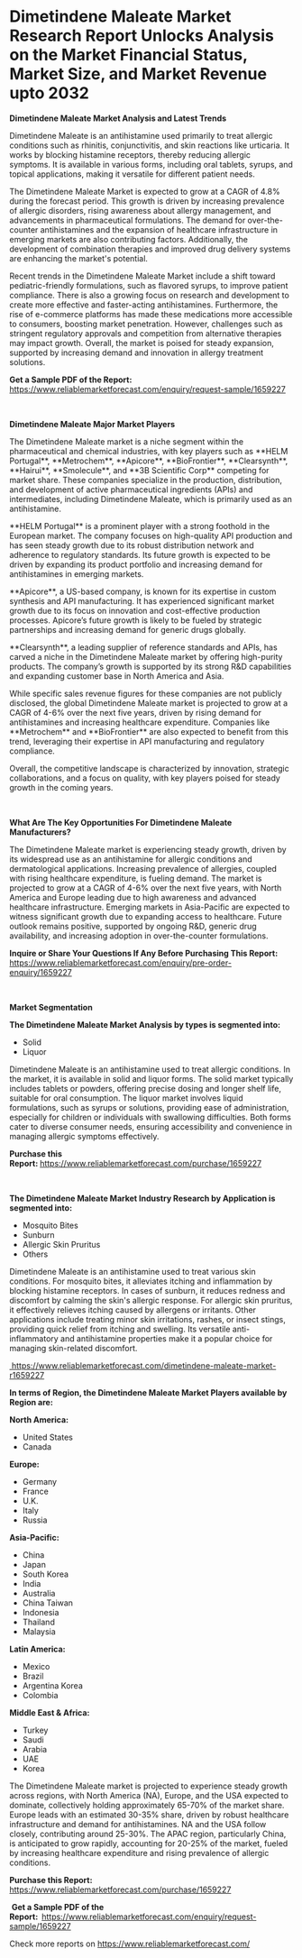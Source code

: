 <p><h1>Dimetindene Maleate Market Research Report Unlocks Analysis on the Market Financial Status, Market Size, and Market Revenue upto 2032</h1></p><p><strong>Dimetindene Maleate Market Analysis and Latest Trends</strong></p>
<p><p>Dimetindene Maleate is an antihistamine used primarily to treat allergic conditions such as rhinitis, conjunctivitis, and skin reactions like urticaria. It works by blocking histamine receptors, thereby reducing allergic symptoms. It is available in various forms, including oral tablets, syrups, and topical applications, making it versatile for different patient needs.</p><p>The Dimetindene Maleate Market is expected to grow at a CAGR of 4.8% during the forecast period. This growth is driven by increasing prevalence of allergic disorders, rising awareness about allergy management, and advancements in pharmaceutical formulations. The demand for over-the-counter antihistamines and the expansion of healthcare infrastructure in emerging markets are also contributing factors. Additionally, the development of combination therapies and improved drug delivery systems are enhancing the market's potential.</p><p>Recent trends in the Dimetindene Maleate Market include a shift toward pediatric-friendly formulations, such as flavored syrups, to improve patient compliance. There is also a growing focus on research and development to create more effective and faster-acting antihistamines. Furthermore, the rise of e-commerce platforms has made these medications more accessible to consumers, boosting market penetration. However, challenges such as stringent regulatory approvals and competition from alternative therapies may impact growth. Overall, the market is poised for steady expansion, supported by increasing demand and innovation in allergy treatment solutions.</p></p>
<p><strong>Get a Sample PDF of the Report:&nbsp;</strong> <a href="https://www.reliablemarketforecast.com/enquiry/request-sample/1659227?utm_campaign=2207&utm_medium=2&utm_source=Github&utm_content=ia&utm_term=26012025&utm_id=dimetindene-maleate">https://www.reliablemarketforecast.com/enquiry/request-sample/1659227</a></p>
<p>&nbsp;</p>
<p><strong>Dimetindene Maleate Major Market Players</strong></p>
<p><p>The Dimetindene Maleate market is a niche segment within the pharmaceutical and chemical industries, with key players such as **HELM Portugal**, **Metrochem**, **Apicore**, **BioFrontier**, **Clearsynth**, **Hairui**, **Smolecule**, and **3B Scientific Corp** competing for market share. These companies specialize in the production, distribution, and development of active pharmaceutical ingredients (APIs) and intermediates, including Dimetindene Maleate, which is primarily used as an antihistamine.</p><p>**HELM Portugal** is a prominent player with a strong foothold in the European market. The company focuses on high-quality API production and has seen steady growth due to its robust distribution network and adherence to regulatory standards. Its future growth is expected to be driven by expanding its product portfolio and increasing demand for antihistamines in emerging markets.</p><p>**Apicore**, a US-based company, is known for its expertise in custom synthesis and API manufacturing. It has experienced significant market growth due to its focus on innovation and cost-effective production processes. Apicore’s future growth is likely to be fueled by strategic partnerships and increasing demand for generic drugs globally.</p><p>**Clearsynth**, a leading supplier of reference standards and APIs, has carved a niche in the Dimetindene Maleate market by offering high-purity products. The company’s growth is supported by its strong R&D capabilities and expanding customer base in North America and Asia.</p><p>While specific sales revenue figures for these companies are not publicly disclosed, the global Dimetindene Maleate market is projected to grow at a CAGR of 4-6% over the next five years, driven by rising demand for antihistamines and increasing healthcare expenditure. Companies like **Metrochem** and **BioFrontier** are also expected to benefit from this trend, leveraging their expertise in API manufacturing and regulatory compliance.</p><p>Overall, the competitive landscape is characterized by innovation, strategic collaborations, and a focus on quality, with key players poised for steady growth in the coming years.</p></p>
<p>&nbsp;</p>
<p><strong>What Are The Key Opportunities For Dimetindene Maleate Manufacturers?</strong></p>
<p><p>The Dimetindene Maleate market is experiencing steady growth, driven by its widespread use as an antihistamine for allergic conditions and dermatological applications. Increasing prevalence of allergies, coupled with rising healthcare expenditure, is fueling demand. The market is projected to grow at a CAGR of 4-6% over the next five years, with North America and Europe leading due to high awareness and advanced healthcare infrastructure. Emerging markets in Asia-Pacific are expected to witness significant growth due to expanding access to healthcare. Future outlook remains positive, supported by ongoing R&D, generic drug availability, and increasing adoption in over-the-counter formulations.</p></p>
<p><strong>Inquire or Share Your Questions If Any Before Purchasing This Report:</strong> <a href="https://www.reliablemarketforecast.com/enquiry/pre-order-enquiry/1659227?utm_campaign=2207&utm_medium=2&utm_source=Github&utm_content=ia&utm_term=26012025&utm_id=dimetindene-maleate">https://www.reliablemarketforecast.com/enquiry/pre-order-enquiry/1659227</a></p>
<p>&nbsp;</p>
<p><strong>Market Segmentation</strong></p>
<p><strong>The Dimetindene Maleate Market Analysis by types is segmented into:</strong></p>
<p><ul><li>Solid</li><li>Liquor</li></ul></p>
<p><p>Dimetindene Maleate is an antihistamine used to treat allergic conditions. In the market, it is available in solid and liquor forms. The solid market typically includes tablets or powders, offering precise dosing and longer shelf life, suitable for oral consumption. The liquor market involves liquid formulations, such as syrups or solutions, providing ease of administration, especially for children or individuals with swallowing difficulties. Both forms cater to diverse consumer needs, ensuring accessibility and convenience in managing allergic symptoms effectively.</p></p>
<p><strong>Purchase this Report:&nbsp;</strong><a href="https://www.reliablemarketforecast.com/purchase/1659227?utm_campaign=2207&utm_medium=2&utm_source=Github&utm_content=ia&utm_term=26012025&utm_id=dimetindene-maleate">https://www.reliablemarketforecast.com/purchase/1659227</a></p>
<p>&nbsp;</p>
<p><strong>The Dimetindene Maleate Market Industry Research by Application is segmented into:</strong></p>
<p><ul><li>Mosquito Bites</li><li>Sunburn</li><li>Allergic Skin Pruritus</li><li>Others</li></ul></p>
<p><p>Dimetindene Maleate is an antihistamine used to treat various skin conditions. For mosquito bites, it alleviates itching and inflammation by blocking histamine receptors. In cases of sunburn, it reduces redness and discomfort by calming the skin's allergic response. For allergic skin pruritus, it effectively relieves itching caused by allergens or irritants. Other applications include treating minor skin irritations, rashes, or insect stings, providing quick relief from itching and swelling. Its versatile anti-inflammatory and antihistamine properties make it a popular choice for managing skin-related discomfort.</p></p>
<p><a href="https://www.reliablemarketforecast.com/dimetindene-maleate-market-r1659227?utm_campaign=2207&utm_medium=2&utm_source=Github&utm_content=ia&utm_term=26012025&utm_id=dimetindene-maleate">&nbsp;https://www.reliablemarketforecast.com/dimetindene-maleate-market-r1659227</a></p>
<p><strong>In terms of Region, the Dimetindene Maleate Market Players available by Region are:</strong></p>
<p>
    <p> <strong> North America: </strong>
        <ul>
            <li>United States</li>
            <li>Canada</li>
        </ul>
        </p> 
    <p> <strong> Europe: </strong>
        <ul>
            <li>Germany</li>
            <li>France</li>
            <li>U.K.</li>
            <li>Italy</li>
            <li>Russia</li>
        </ul>
        </p> 
    <p> <strong> Asia-Pacific: </strong>
        <ul>
            <li>China</li>
            <li>Japan</li>
            <li>South Korea</li>
            <li>India</li>
            <li>Australia</li>
            <li>China Taiwan</li>
            <li>Indonesia</li>
            <li>Thailand</li>
            <li>Malaysia</li>
        </ul>
        </p> 
    <p> <strong> Latin America: </strong>
        <ul>
            <li>Mexico</li>
            <li>Brazil</li>
            <li>Argentina Korea</li>
            <li>Colombia</li>
        </ul>
        </p> 
    <p> <strong> Middle East & Africa: </strong>
        <ul>
            <li>Turkey</li>
            <li>Saudi</li>
            <li>Arabia</li>
            <li>UAE</li>
            <li>Korea</li>
        </ul>
    </p>
    </p>
<p><p>The Dimetindene Maleate market is projected to experience steady growth across regions, with North America (NA), Europe, and the USA expected to dominate, collectively holding approximately 65-70% of the market share. Europe leads with an estimated 30-35% share, driven by robust healthcare infrastructure and demand for antihistamines. NA and the USA follow closely, contributing around 25-30%. The APAC region, particularly China, is anticipated to grow rapidly, accounting for 20-25% of the market, fueled by increasing healthcare expenditure and rising prevalence of allergic conditions.</p></p>
<p><strong>Purchase this Report: </strong><a href="https://www.reliablemarketforecast.com/purchase/1659227?utm_campaign=2207&utm_medium=2&utm_source=Github&utm_content=ia&utm_term=26012025&utm_id=dimetindene-maleate">https://www.reliablemarketforecast.com/purchase/1659227</a></p>
<p>&nbsp;<strong>Get a Sample PDF of the Report:&nbsp;&nbsp;</strong><a href="https://www.reliablemarketforecast.com/enquiry/request-sample/1659227?utm_campaign=2207&utm_medium=2&utm_source=Github&utm_content=ia&utm_term=26012025&utm_id=dimetindene-maleate">https://www.reliablemarketforecast.com/enquiry/request-sample/1659227</a></p>
<p><strong></strong></p>
<p>Check more reports on <a href="https://www.reliablemarketforecast.com/?utm_campaign=2207&utm_medium=2&utm_source=Github&utm_content=ia&utm_term=26012025&utm_id=dimetindene-maleate">https://www.reliablemarketforecast.com/</a></p>